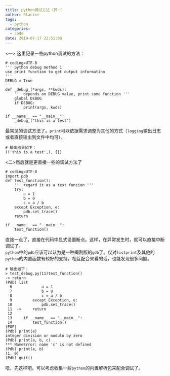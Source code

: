 ```yaml
---
title: python调试方法（其一）
author: Blacker
tags:
  - python
categories:
  - code
date: 2019-07-17 22:51:00
---
```

<一> 这里记录一些python调试的方法：
```
# coding=UTF-8
''' python debug method 1
use print function to get output informatino
'''
DEBUG = True

def _debug_(*args, **kwds):
	''' depends on DEBUG value, print some function '''
    global DEBUG
    if DEBUG:
    	print(args, kwds)

if __name__ == "__main__":
	_debug_("this is a test")
```
最常见的调试方法了。<code>print</code>可以依据需求调整为其他的方式（<code>logging</code>输出日志或者直接输出到文件中均可）。  
<!--more-->
```
# 输出结果如下：
(('this is a test',), {})
```
<二>然后就是更直接一些的调试方法了
```
# coding=UTF-8
import pdb
def test_function():
	''' regard it as a test funcion '''
    try:
    	a = 1
        b = 0
    	c = a / b
    except Exception, e:
    	pdb.set_trace()
    return
    
if __name__ == "__main__":
	test_function()
```
直接一点了，直接在代码中显式设置断点。这样，在异常发生时，就可以直接中断调试了。  
<code>python</code>中的<code>pdb</code>应该可以认为是一种阉割版的<code>gdb</code>了。仅对<code>list</code><code>print</code>及其他的<code>python</code>的内置函数有较好的支持。相互配合来看的话，也能发现很多问题。
```
# 输出如下：
> test_debug.py(11)test_function()
-> return
(Pdb) list
  6             a = 1
  7             b = 0
  8             c = a / b
  9         except Exception, e:
 10             pdb.set_trace()
 11  ->     return
 12
 13     if __name__ == "__main__":
 14         test_function()
[EOF]
(Pdb) print(e)
integer division or modulo by zero
(Pdb) print(a, b, c)
*** NameError: name 'c' is not defined
(Pdb) print(a, b)
(1, 0)
(Pdb) quit()
```
唔，先这样吧。可以考虑收集一些<code>python</code>的内置解析包来配合调试了。
